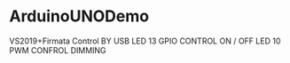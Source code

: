 # ArduinoUNODemo
VS2019+Firmata
Control BY USB
LED 13 GPIO CONTROL ON / OFF
LED 10 PWM CONFROL DIMMING 
